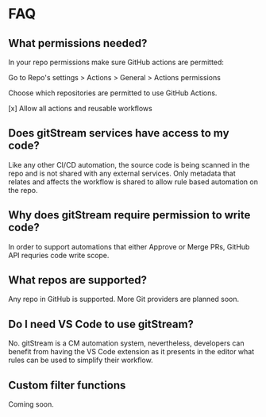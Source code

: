 # FAQ

## What permissions needed?

In your repo permissions make sure GitHub actions are permitted:

Go to Repo's settings > Actions > General > Actions permissions

Choose which repositories are permitted to use GitHub Actions.

[x] Allow all actions and reusable workflows

## Does gitStream services have access to my code?

Like any other CI/CD automation, the source code is being scanned in the repo and is not shared with any external services. Only metadata that relates and affects the workflow is shared to allow rule based automation on the repo.

## Why does gitStream require permission to write code?
In order to support automations that either Approve or Merge PRs, GitHub API requries code write scope.

## What repos are supported?

Any repo in GitHub is supported. More Git providers are planned soon.

## Do I need VS Code to use gitStream?

No. gitStream is a CM automation system, nevertheless, developers can benefit from having the VS Code 
extension as it presents in the editor what rules can be used to simplify their workflow.

## Custom filter functions 

Coming soon.